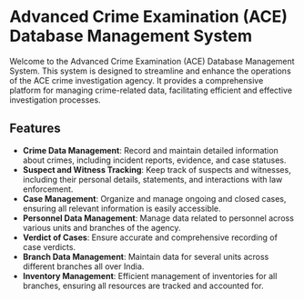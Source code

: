 # Advanced Crime Examination (ACE) Database Management System

Welcome to the Advanced Crime Examination (ACE) Database Management System. This system is designed to streamline and enhance the operations of the ACE crime investigation agency. It provides a comprehensive platform for managing crime-related data, facilitating efficient and effective investigation processes.

## Features

- **Crime Data Management**: Record and maintain detailed information about crimes, including incident reports, evidence, and case statuses.
- **Suspect and Witness Tracking**: Keep track of suspects and witnesses, including their personal details, statements, and interactions with law enforcement.
- **Case Management**: Organize and manage ongoing and closed cases, ensuring all relevant information is easily accessible.
- **Personnel Data Management**: Manage data related to personnel across various units and branches of the agency.
- **Verdict of Cases**: Ensure accurate and comprehensive recording of case verdicts.
- **Branch Data Management**: Maintain data for several units across different branches all over India.
- **Inventory Management**: Efficient management of inventories for all branches, ensuring all resources are tracked and accounted for.

